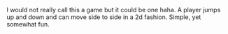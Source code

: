 I would not really call this a game but it could be one haha. A player jumps up and down and can move side to side in a 2d fashion. Simple, yet somewhat fun.
